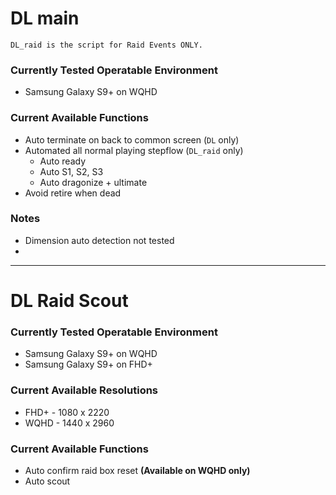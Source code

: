 # DL main

```
DL_raid is the script for Raid Events ONLY.
```

### Currently Tested Operatable Environment
- Samsung Galaxy S9+ on WQHD

### Current Available Functions
- Auto terminate on back to common screen (`DL` only)
- Automated all normal playing stepflow (`DL_raid` only)
    - Auto ready
    - Auto S1, S2, S3
    - Auto dragonize + ultimate
- Avoid retire when dead

### Notes
- Dimension auto detection not tested
- 
----
# DL Raid Scout
### Currently Tested Operatable Environment
- Samsung Galaxy S9+ on WQHD
- Samsung Galaxy S9+ on FHD+

### Current Available Resolutions
- FHD+ - 1080 x 2220
- WQHD - 1440 x 2960

### Current Available Functions
- Auto confirm raid box reset **(Available on WQHD only)**
- Auto scout